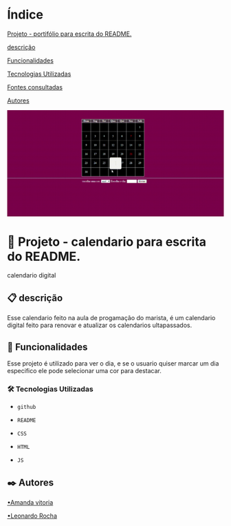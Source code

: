 
 

# Índice

[Projeto - portifólio para escrita do README.](#projeto---portif%C3%B3lio-para-escrita-do-readme)  

[descrição](#descri%C3%A7%C3%A3o)  

[Funcionalidades](#funcionalidades)    

[Tecnologias Utilizadas](#tecnologias-utilizadas)  

[Fontes consultadas](#fontes-consultadas)    

[Autores](#autores)  





![GIF](img/Gravando-2023-09-15-095325.gif)
 

#  📅 Projeto - calendario para escrita do README.

calendario digital

## 📋 descrição

Esse calendario feito na aula de progamação do marista, é um calendario digital feito para renovar e atualizar os calendarios ultapassados.

## 🔧 Funcionalidades

Esse projeto é utilizado para ver o dia, e se o usuario quiser marcar um dia especifico ele pode selecionar uma cor para destacar.


### 🛠️ Tecnologias Utilizadas

   - `github`  

   - `README`

   - `CSS`  

   - `HTML`  

   - `JS`  
 
## ✒️ Autores

[•Amanda vitoria](https://github.com/amandvitoria)  

[•Leonardo Rocha](https://github.com/LeonardoRochaMarista)  
